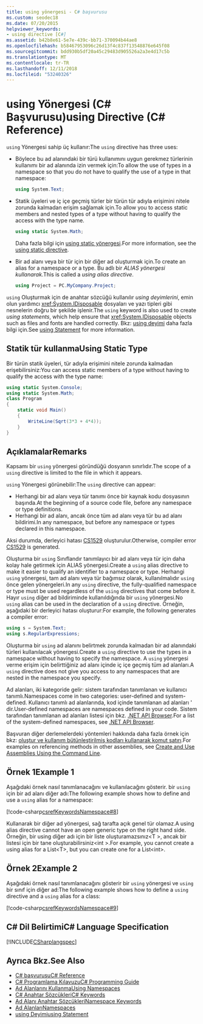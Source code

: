 ```yaml
---
title: using yönergesi - C# başvurusu
ms.custom: seodec18
ms.date: 07/20/2015
helpviewer_keywords:
- using directive [C#]
ms.assetid: b42b8e61-5e7e-439c-bb71-370094b44ae8
ms.openlocfilehash: b58467953096c26d13f4c837f13548876e645f08
ms.sourcegitcommit: bdd930b5df20a45c29483d905526a2a3e4d17c5b
ms.translationtype: MT
ms.contentlocale: tr-TR
ms.lasthandoff: 12/11/2018
ms.locfileid: "53240326"
---
```

# <a name="using-directive-c-reference"></a><span data-ttu-id="adfbe-102">using Yönergesi (C# Başvurusu)</span><span class="sxs-lookup"><span data-stu-id="adfbe-102">using Directive (C# Reference)</span></span>
<span data-ttu-id="adfbe-103">`using` Yönergesi sahip üç kullanır:</span><span class="sxs-lookup"><span data-stu-id="adfbe-103">The `using` directive has three uses:</span></span>  
  
-   <span data-ttu-id="adfbe-104">Böylece bu ad alanındaki bir türü kullanımını uygun gerekmez türlerinin kullanımı bir ad alanında izin vermek için:</span><span class="sxs-lookup"><span data-stu-id="adfbe-104">To allow the use of types in a namespace so that you do not have to qualify the use of a type in that namespace:</span></span>  
  
    ```csharp  
    using System.Text;  
    ```  
  
-   <span data-ttu-id="adfbe-105">Statik üyeleri ve iç içe geçmiş türler bir türün tür adıyla erişimini nitele zorunda kalmadan erişim sağlamak için.</span><span class="sxs-lookup"><span data-stu-id="adfbe-105">To allow you to access static members and nested types of a type without having to qualify the access with the type name.</span></span> 
  
    ```csharp  
    using static System.Math;  
    ```  
     
    <span data-ttu-id="adfbe-106">Daha fazla bilgi için [using static yönergesi](using-static.md).</span><span class="sxs-lookup"><span data-stu-id="adfbe-106">For more information, see the [using static directive](using-static.md).</span></span>

-   <span data-ttu-id="adfbe-107">Bir ad alanı veya bir tür için bir diğer ad oluşturmak için.</span><span class="sxs-lookup"><span data-stu-id="adfbe-107">To create an alias for a namespace or a type.</span></span> <span data-ttu-id="adfbe-108">Bu adlı bir *ALIAS yönergesi kullanarak*.</span><span class="sxs-lookup"><span data-stu-id="adfbe-108">This is called a *using alias directive*.</span></span>  
  
    ```csharp  
    using Project = PC.MyCompany.Project;  
    ```  
  
 <span data-ttu-id="adfbe-109">`using` Oluşturmak için de anahtar sözcüğü kullanılır *using deyimlerini*, emin olun yardımcı <xref:System.IDisposable> dosyaları ve yazı tipleri gibi nesnelerin doğru bir şekilde işlenir.</span><span class="sxs-lookup"><span data-stu-id="adfbe-109">The `using` keyword is also used to create *using statements*, which help ensure that <xref:System.IDisposable> objects such as files and fonts are handled correctly.</span></span> <span data-ttu-id="adfbe-110">Bkz: [using deyimi](../../../csharp/language-reference/keywords/using-statement.md) daha fazla bilgi için.</span><span class="sxs-lookup"><span data-stu-id="adfbe-110">See [using Statement](../../../csharp/language-reference/keywords/using-statement.md) for more information.</span></span>  
  
## <a name="using-static-type"></a><span data-ttu-id="adfbe-111">Statik tür kullanma</span><span class="sxs-lookup"><span data-stu-id="adfbe-111">Using Static Type</span></span>  
 <span data-ttu-id="adfbe-112">Bir türün statik üyeleri, tür adıyla erişimini nitele zorunda kalmadan erişebilirsiniz:</span><span class="sxs-lookup"><span data-stu-id="adfbe-112">You can access static members of a type without having to qualify the access with the type name:</span></span>  
  
```csharp  
using static System.Console;   
using static System.Math;  
class Program   
{   
    static void Main()   
    {   
        WriteLine(Sqrt(3*3 + 4*4));   
    }   
}  
```  
  
## <a name="remarks"></a><span data-ttu-id="adfbe-113">Açıklamalar</span><span class="sxs-lookup"><span data-stu-id="adfbe-113">Remarks</span></span>  
 <span data-ttu-id="adfbe-114">Kapsamı bir `using` yönergesi göründüğü dosyanın sınırlıdır.</span><span class="sxs-lookup"><span data-stu-id="adfbe-114">The scope of a `using` directive is limited to the file in which it appears.</span></span>
 
 <span data-ttu-id="adfbe-115">`using` Yönergesi görünebilir:</span><span class="sxs-lookup"><span data-stu-id="adfbe-115">The `using` directive can appear:</span></span>
- <span data-ttu-id="adfbe-116">Herhangi bir ad alanı veya tür tanımı önce bir kaynak kodu dosyasının başında.</span><span class="sxs-lookup"><span data-stu-id="adfbe-116">At the beginning of a source code file, before any namespace or type definitions.</span></span>
- <span data-ttu-id="adfbe-117">Herhangi bir ad alanı, ancak önce tüm ad alanı veya tür bu ad alanı bildirimi.</span><span class="sxs-lookup"><span data-stu-id="adfbe-117">In any namespace, but before any namespace or types declared in this namespace.</span></span>

<span data-ttu-id="adfbe-118">Aksi durumda, derleyici hatası [CS1529](../../misc/cs1529.md) oluşturulur.</span><span class="sxs-lookup"><span data-stu-id="adfbe-118">Otherwise, compiler error [CS1529](../../misc/cs1529.md) is generated.</span></span>
  
 <span data-ttu-id="adfbe-119">Oluşturma bir `using` Sınıflandır tanımlayıcı bir ad alanı veya tür için daha kolay hale getirmek için ALIAS yönergesi.</span><span class="sxs-lookup"><span data-stu-id="adfbe-119">Create a `using` alias directive to make it easier to qualify an identifier to a namespace or type.</span></span> <span data-ttu-id="adfbe-120">Herhangi `using` yönergesi, tam ad alanı veya tür bağımsız olarak, kullanılmalıdır `using` önce gelen yönergeleri.</span><span class="sxs-lookup"><span data-stu-id="adfbe-120">In any `using` directive, the fully-qualified namespace or type must be used regardless of the `using` directives that come before it.</span></span> <span data-ttu-id="adfbe-121">Hayır `using` diğer ad bildiriminde kullanıldığında bir `using` yönergesi.</span><span class="sxs-lookup"><span data-stu-id="adfbe-121">No `using` alias can be used in the declaration of a `using` directive.</span></span> <span data-ttu-id="adfbe-122">Örneğin, aşağıdaki bir derleyici hatası oluşturur:</span><span class="sxs-lookup"><span data-stu-id="adfbe-122">For example, the following generates a compiler error:</span></span>
 ```csharp
 using s = System.Text;
 using s.RegularExpressions; 
 ```
  
 <span data-ttu-id="adfbe-123">Oluşturma bir `using` ad alanını belirtmek zorunda kalmadan bir ad alanındaki türleri kullanılacak yönergesi.</span><span class="sxs-lookup"><span data-stu-id="adfbe-123">Create a `using` directive to use the types in a namespace without having to specify the namespace.</span></span> <span data-ttu-id="adfbe-124">A `using` yönergesi verme erişim için belirttiğiniz ad alanı içinde iç içe geçmiş tüm ad alanları.</span><span class="sxs-lookup"><span data-stu-id="adfbe-124">A `using` directive does not give you access to any namespaces that are nested in the namespace you specify.</span></span>  
  
 <span data-ttu-id="adfbe-125">Ad alanları, iki kategoride gelir: sistem tarafından tanımlanan ve kullanıcı tanımlı.</span><span class="sxs-lookup"><span data-stu-id="adfbe-125">Namespaces come in two categories: user-defined and system-defined.</span></span> <span data-ttu-id="adfbe-126">Kullanıcı tanımlı ad alanlarında, kod içinde tanımlanan ad alanları ' dir.</span><span class="sxs-lookup"><span data-stu-id="adfbe-126">User-defined namespaces are namespaces defined in your code.</span></span> <span data-ttu-id="adfbe-127">Sistem tarafından tanımlanan ad alanları listesi için bkz. [.NET API Browser](https://docs.microsoft.com/dotnet/api/).</span><span class="sxs-lookup"><span data-stu-id="adfbe-127">For a list of the system-defined namespaces, see [.NET API Browser](https://docs.microsoft.com/dotnet/api/).</span></span>  
  
 <span data-ttu-id="adfbe-128">Başvuran diğer derlemelerdeki yöntemleri hakkında daha fazla örnek için bkz: [oluştur ve kullanım bütünleştirilmiş kodları kullanarak komut satırı](../../programming-guide/concepts/assemblies-gac/how-to-create-and-use-assemblies-using-the-command-line.md).</span><span class="sxs-lookup"><span data-stu-id="adfbe-128">For examples on referencing methods in other assemblies, see [Create and Use Assemblies Using the Command Line](../../programming-guide/concepts/assemblies-gac/how-to-create-and-use-assemblies-using-the-command-line.md).</span></span>  
  
## <a name="example-1"></a><span data-ttu-id="adfbe-129">Örnek 1</span><span class="sxs-lookup"><span data-stu-id="adfbe-129">Example 1</span></span>  
  
 <span data-ttu-id="adfbe-130">Aşağıdaki örnek nasıl tanımlanacağını ve kullanılacağını gösterir. bir `using` için bir ad alanı diğer adı:</span><span class="sxs-lookup"><span data-stu-id="adfbe-130">The following example shows how to define and use a `using` alias for a namespace:</span></span>  
  
 [!code-csharp[csrefKeywordsNamespace#8](../../../csharp/language-reference/keywords/codesnippet/CSharp/using-directive_1.cs)]  
  
 <span data-ttu-id="adfbe-131">Kullanarak bir diğer ad yönergesi, sağ tarafta açık genel tür olamaz.</span><span class="sxs-lookup"><span data-stu-id="adfbe-131">A using alias directive cannot have an open generic type on the right hand side.</span></span> <span data-ttu-id="adfbe-132">Örneğin, bir using diğer adı için bir liste oluşturamazsınız\<T >, ancak bir listesi için bir tane oluşturabilirsiniz\<int >.</span><span class="sxs-lookup"><span data-stu-id="adfbe-132">For example, you cannot create a using alias for a List\<T>, but you can create one for a List\<int>.</span></span>  
  
## <a name="example-2"></a><span data-ttu-id="adfbe-133">Örnek 2</span><span class="sxs-lookup"><span data-stu-id="adfbe-133">Example 2</span></span>  
  
 <span data-ttu-id="adfbe-134">Aşağıdaki örnek nasıl tanımlanacağını gösterir bir `using` yönergesi ve `using` bir sınıf için diğer ad:</span><span class="sxs-lookup"><span data-stu-id="adfbe-134">The following example shows how to define a `using` directive and a `using` alias for a class:</span></span>  
  
 [!code-csharp[csrefKeywordsNamespace#9](../../../csharp/language-reference/keywords/codesnippet/CSharp/using-directive_2.cs)]  
  
## <a name="c-language-specification"></a><span data-ttu-id="adfbe-135">C# Dil Belirtimi</span><span class="sxs-lookup"><span data-stu-id="adfbe-135">C# Language Specification</span></span>  
 [!INCLUDE[CSharplangspec](~/includes/csharplangspec-md.md)]  
  
## <a name="see-also"></a><span data-ttu-id="adfbe-136">Ayrıca Bkz.</span><span class="sxs-lookup"><span data-stu-id="adfbe-136">See Also</span></span>

- [<span data-ttu-id="adfbe-137">C# başvurusu</span><span class="sxs-lookup"><span data-stu-id="adfbe-137">C# Reference</span></span>](../../../csharp/language-reference/index.md)  
- [<span data-ttu-id="adfbe-138">C# Programlama Kılavuzu</span><span class="sxs-lookup"><span data-stu-id="adfbe-138">C# Programming Guide</span></span>](../../../csharp/programming-guide/index.md)  
- [<span data-ttu-id="adfbe-139">Ad Alanlarını Kullanma</span><span class="sxs-lookup"><span data-stu-id="adfbe-139">Using Namespaces</span></span>](../../../csharp/programming-guide/namespaces/using-namespaces.md)  
- [<span data-ttu-id="adfbe-140">C# Anahtar Sözcükleri</span><span class="sxs-lookup"><span data-stu-id="adfbe-140">C# Keywords</span></span>](../../../csharp/language-reference/keywords/index.md)  
- [<span data-ttu-id="adfbe-141">Ad Alanı Anahtar Sözcükleri</span><span class="sxs-lookup"><span data-stu-id="adfbe-141">Namespace Keywords</span></span>](../../../csharp/language-reference/keywords/namespace-keywords.md)  
- [<span data-ttu-id="adfbe-142">Ad Alanları</span><span class="sxs-lookup"><span data-stu-id="adfbe-142">Namespaces</span></span>](../../../csharp/programming-guide/namespaces/index.md)  
- [<span data-ttu-id="adfbe-143">using Deyimi</span><span class="sxs-lookup"><span data-stu-id="adfbe-143">using Statement</span></span>](../../../csharp/language-reference/keywords/using-statement.md)
